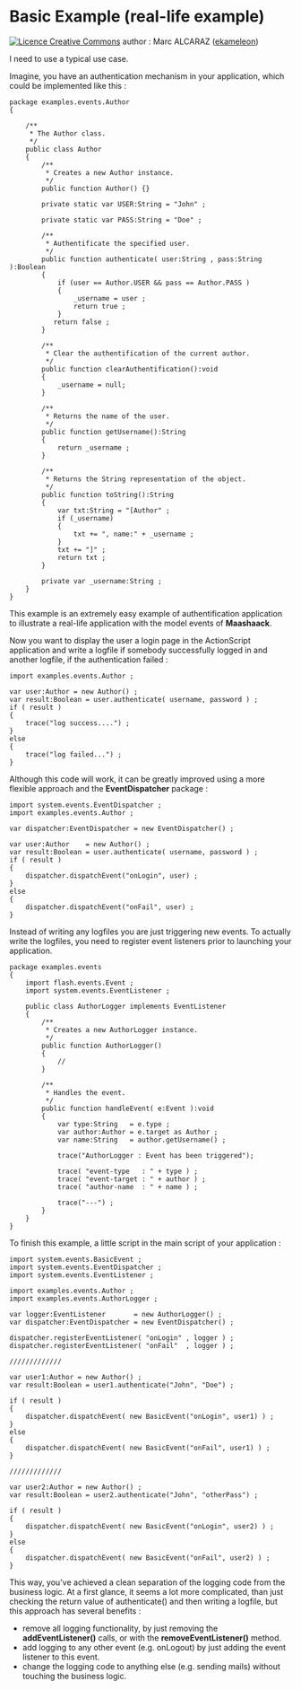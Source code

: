 # Basic Example (real-life example) #

<a href='http://creativecommons.org/licenses/by-sa/3.0/'><img src='http://i.creativecommons.org/l/by-sa/2.0/uk/88x31.png' alt='Licence Creative Commons' /></a> author : Marc ALCARAZ ([ekameleon](https://code.google.com/u/109962507657971592081/))



I need to use a typical use case.

Imagine, you have an authentication mechanism in your application, which could be implemented like this :
```
package examples.events.Author
{

    /**
     * The Author class.
     */
    public class Author 
    {
        /**
         * Creates a new Author instance.
         */ 
        public function Author() {}
        
        private static var USER:String = "John" ;
        
        private static var PASS:String = "Doe" ;
        
        /**
         * Authentificate the specified user.
         */ 
        public function authenticate( user:String , pass:String ):Boolean 
        {
            if (user == Author.USER && pass == Author.PASS ) 
            {
                _username = user ;
                return true ;
            }
           return false ;
        }

        /**
         * Clear the authentification of the current author.
         */
        public function clearAuthentification():void 
        {
            _username = null;
        }

        /**
         * Returns the name of the user.
         */
        public function getUsername():String 
        {
            return _username ;
        }
        
        /**
         * Returns the String representation of the object.
         */
        public function toString():String 
        {
            var txt:String = "[Author" ;
            if (_username) 
            {
                txt += ", name:" + _username ;
            }
            txt += "]" ;
            return txt ;
        }
        
        private var _username:String ;
    }
}
```

This example is an extremely easy example of authentification application to illustrate a real-life application with the model events of **Maashaack**.

Now you want to display the user a login page in the ActionScript application and write a logfile if somebody successfully logged in and another logfile, if the authentication failed :

```
import examples.events.Author ;

var user:Author = new Author() ;
var result:Boolean = user.authenticate( username, password ) ;
if ( result ) 
{
    trace("log success....") ;
}
else 
{
    trace("log failed...") ;
}
```

Although this code will work, it can be greatly improved using a more flexible approach and the **EventDispatcher** package :

```
import system.events.EventDispatcher ;
import examples.events.Author ;

var dispatcher:EventDispatcher = new EventDispatcher() ;

var user:Author    = new Author() ;
var result:Boolean = user.authenticate( username, password ) ;
if ( result ) 
{
    dispatcher.dispatchEvent("onLogin", user) ;
}
else 
{
    dispatcher.dispatchEvent("onFail", user) ;
}
```

Instead of writing any logfiles you are just triggering new events. To actually write the logfiles, you need to register event listeners prior to launching your application.

```
package examples.events
{
    import flash.events.Event ;
    import system.events.EventListener ;
    
    public class AuthorLogger implements EventListener 
    {  
        /**
         * Creates a new AuthorLogger instance.
         */
        public function AuthorLogger() 
        {
            //
        }
        
        /**
         * Handles the event.
         */
        public function handleEvent( e:Event ):void 
        {      
            var type:String   = e.type ;
            var author:Author = e.target as Author ;
            var name:String   = author.getUsername() ;
            
            trace("AuthorLogger : Event has been triggered");
            
            trace( "event-type   : " + type ) ;
            trace( "event-target : " + author ) ;
            trace( "author-name  : " + name ) ;
        
            trace("---") ;
        }
    }
}
```
To finish this example, a little script in the main script of your application :
```
import system.events.BasicEvent ;
import system.events.EventDispatcher ;
import system.events.EventListener ;

import examples.events.Author ;
import examples.events.AuthorLogger ;

var logger:EventListener       = new AuthorLogger() ;
var dispatcher:EventDispatcher = new EventDispatcher() ;

dispatcher.registerEventListener( "onLogin" , logger ) ;
dispatcher.registerEventListener( "onFail"  , logger ) ;

/////////////

var user1:Author = new Author() ;
var result:Boolean = user1.authenticate("John", "Doe") ;

if ( result ) 
{
    dispatcher.dispatchEvent( new BasicEvent("onLogin", user1) ) ;
}
else 
{
    dispatcher.dispatchEvent( new BasicEvent("onFail", user1) ) ;
}

/////////////

var user2:Author = new Author() ;
var result:Boolean = user2.authenticate("John", "otherPass") ;

if ( result ) 
{
    dispatcher.dispatchEvent( new BasicEvent("onLogin", user2) ) ;
}
else 
{
    dispatcher.dispatchEvent( new BasicEvent("onFail", user2) ) ;
}
```

This way, you've achieved a clean separation of the logging code from the business logic. At a first glance, it seems a lot more complicated, than just checking the return value of authenticate() and then writing a logfile, but this approach has several benefits :

  * remove all logging functionality, by just removing the **addEventListener()** calls, or with the **removeEventListener()** method.
  * add logging to any other event (e.g. onLogout) by just adding the event listener to this event.
  * change the logging code to anything else (e.g. sending mails) without touching the business logic.